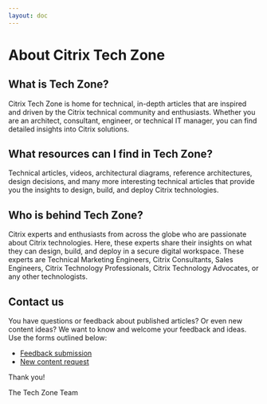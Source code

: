 ```yaml
---
layout: doc
---
```

# About Citrix Tech Zone

## What is Tech Zone?

Citrix Tech Zone is home for technical, in-depth articles that are inspired and driven by the Citrix technical community and enthusiasts. Whether you are an architect, consultant, engineer, or technical IT manager, you can find detailed insights into Citrix solutions.

## What resources can I find in Tech Zone?

Technical articles, videos, architectural diagrams, reference architectures, design decisions, and many more interesting technical articles that provide you the insights to design, build, and deploy Citrix technologies.

## Who is behind Tech Zone?

Citrix experts and enthusiasts from across the globe who are passionate about Citrix technologies. Here, these experts share their insights on what they can design, build, and deploy in a secure digital workspace. These experts are Technical Marketing Engineers, Citrix Consultants, Sales Engineers, Citrix Technology Professionals, Citrix Technology Advocates, or any other technologists.

## Contact us

You have questions or feedback about published articles? Or even new content ideas? We want to know and welcome your feedback and ideas. Use the forms outlined below:

-  [Feedback submission](https://podio.com/webforms/22025531/1541944)
-  [New content request](https://podio.com/webforms/22025559/1541946)

Thank you!

The Tech Zone Team
